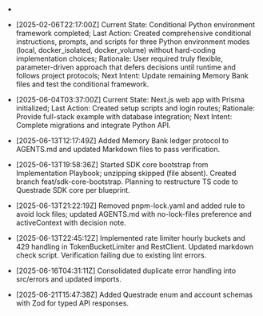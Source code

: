 - <!-- markdownlint-disable MD013 MD041 -->
- [2025-02-06T22:17:00Z] Current State: Conditional Python environment framework completed; Last Action: Created comprehensive conditional instructions, prompts, and scripts for three Python environment modes (local, docker_isolated, docker_volume) without hard-coding implementation choices; Rationale: User required truly flexible, parameter-driven approach that defers decisions until runtime and follows project protocols; Next Intent: Update remaining Memory Bank files and test the conditional framework.

- [2025-06-04T03:37:00Z] Current State: Next.js web app with Prisma initialized; Last Action: Created setup scripts and login routes; Rationale: Provide full-stack example with database integration; Next Intent: Complete migrations and integrate Python API.
- [2025-06-13T12:17:49Z] Added Memory Bank ledger protocol to AGENTS.md and updated Markdown files to pass verification.

- [2025-06-13T19:58:36Z] Started SDK core bootstrap from Implementation Playbook; unzipping skipped (file absent). Created branch feat/sdk-core-bootstrap. Planning to restructure TS code to Questrade SDK core per blueprint.
- [2025-06-13T21:22:19Z] Removed pnpm-lock.yaml and added rule to avoid lock files; updated AGENTS.md with no-lock-files preference and activeContext with decision note.
- [2025-06-13T22:45:12Z] Implemented rate limiter hourly buckets and 429 handling in TokenBucketLimiter and RestClient. Updated markdown check script. Verification failing due to existing lint errors.
- [2025-06-16T04:31:11Z] Consolidated duplicate error handling into src/errors and updated imports.
- [2025-06-21T15:47:38Z] Added Questrade enum and account schemas with Zod for typed API responses.
